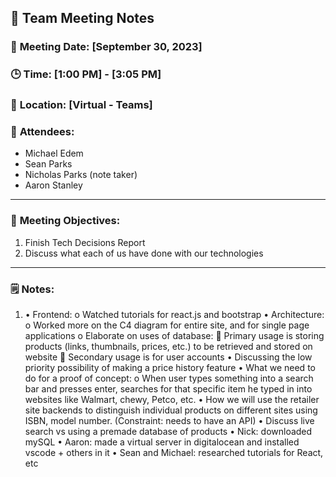 ## 📝 **Team Meeting Notes**

### 📅 **Meeting Date**: [September 30, 2023]

### 🕒 **Time**: [1:00 PM] - [3:05 PM]

### 📍 **Location**: [Virtual - Teams]

### 📣 **Attendees**:
- Michael Edem
- Sean Parks
- Nicholas Parks (note taker)
- Aaron Stanley

---

### 🎯 **Meeting Objectives**:
1. Finish Tech Decisions Report
2. Discuss what each of us have done with our technologies

---

### 🗒️ **Notes**:
1. •	Frontend:
   o	Watched tutorials for react.js and bootstrap
•	Architecture:
   o	Worked more on the C4 diagram for entire site, and for single page applications
   o	Elaborate on uses of database: 
      	Primary usage is storing products (links, thumbnails, prices, etc.) to be retrieved and stored on website
      	Secondary usage is for user accounts
•	Discussing the low priority possibility of making a price history feature
•	What we need to do for a proof of concept:
   o	When user types something into a search bar and presses enter, searches for that specific item he typed in into websites like Walmart, chewy, Petco, etc.
•	How we will use the retailer site backends to distinguish individual products on different sites using ISBN, model number. (Constraint: needs to have an API)
•	Discuss live search vs using a premade database of products
•	Nick: downloaded mySQL 
•	Aaron: made a virtual server in digitalocean and installed vscode + others in it
•	Sean and Michael: researched tutorials for React, etc
